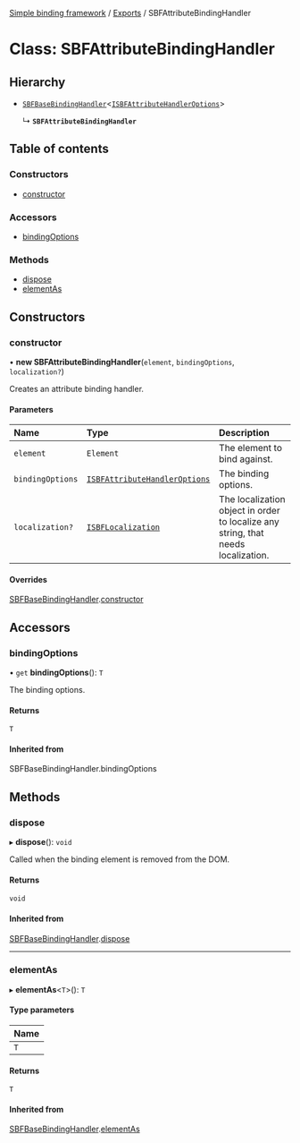 [Simple binding framework](../README.md) / [Exports](../modules.md) / SBFAttributeBindingHandler

# Class: SBFAttributeBindingHandler

## Hierarchy

- [`SBFBaseBindingHandler`](SBFBaseBindingHandler.md)<[`ISBFAttributeHandlerOptions`](../interfaces/ISBFAttributeHandlerOptions.md)\>

  ↳ **`SBFAttributeBindingHandler`**

## Table of contents

### Constructors

- [constructor](SBFAttributeBindingHandler.md#constructor)

### Accessors

- [bindingOptions](SBFAttributeBindingHandler.md#bindingoptions)

### Methods

- [dispose](SBFAttributeBindingHandler.md#dispose)
- [elementAs](SBFAttributeBindingHandler.md#elementas)

## Constructors

### constructor

• **new SBFAttributeBindingHandler**(`element`, `bindingOptions`, `localization?`)

Creates an attribute binding handler.

#### Parameters

| Name | Type | Description |
| :------ | :------ | :------ |
| `element` | `Element` | The element to bind against. |
| `bindingOptions` | [`ISBFAttributeHandlerOptions`](../interfaces/ISBFAttributeHandlerOptions.md) | The binding options. |
| `localization?` | [`ISBFLocalization`](../interfaces/ISBFLocalization.md) | The localization object in order to localize any string, that needs localization. |

#### Overrides

[SBFBaseBindingHandler](SBFBaseBindingHandler.md).[constructor](SBFBaseBindingHandler.md#constructor)

## Accessors

### bindingOptions

• `get` **bindingOptions**(): `T`

The binding options.

#### Returns

`T`

#### Inherited from

SBFBaseBindingHandler.bindingOptions

## Methods

### dispose

▸ **dispose**(): `void`

Called when the binding element is removed from the DOM.

#### Returns

`void`

#### Inherited from

[SBFBaseBindingHandler](SBFBaseBindingHandler.md).[dispose](SBFBaseBindingHandler.md#dispose)

___

### elementAs

▸ **elementAs**<`T`\>(): `T`

#### Type parameters

| Name |
| :------ |
| `T` |

#### Returns

`T`

#### Inherited from

[SBFBaseBindingHandler](SBFBaseBindingHandler.md).[elementAs](SBFBaseBindingHandler.md#elementas)
